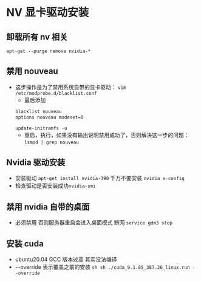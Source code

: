 # NV 显卡驱动安装

## 卸载所有 nv 相关

`apt-get --purge remove nvidia-*`

## 禁用 nouveau

- 这步操作是为了禁用系统自带的显卡驱动：
  `vim /etc/modprobe.d/blacklist.conf`
  - 最后添加
  ```sh
  blacklist nouveau
  options nouveau modeset=0
  ```
  `update-initramfs -u`
  - 重启，执行，如果没有输出说明禁用成功了，否则解决这一步的问题： `lsmod | grep nouveau`

## Nvidia 驱动安装

- 安装驱动 `apt-get install nvidia-390` 千万不要安装 `nvidia x-config`
- 检查驱动是否安装成功`nvidia-smi`

## 禁用 nvidia 自带的桌面

- 必须禁用 否则服务器重启会进入桌面模式 断网 `service gdm3 stop`

## 安装 cuda

- ubuntu20.04 GCC 版本过高 其实没法编译
- --override 表示覆盖之前的安装 `sh sh ./cuda_9.1.85_387.26_linux.run --override`
